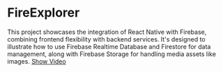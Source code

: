# FireExplorer
This project showcases the integration of React Native with Firebase, combining frontend flexibility with backend services. It's designed to illustrate how to use Firebase Realtime Database and Firestore for data management, along with Firebase Storage for handling media assets like images.
<a href="https://firebasestorage.googleapis.com/v0/b/githubvideo-2fafb.appspot.com/o/video6190698365043346453.mp4?alt=media&token=9706636b-637f-4b2a-a740-38c7bb92f2d1" target="_blank">Show Video</a>



